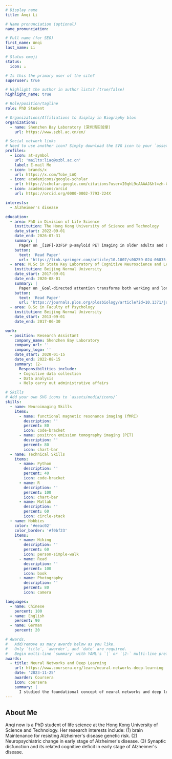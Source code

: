 ```yaml
---
# Display name
title: Anqi Li

# Name pronunciation (optional)
name_pronunciation: 

# Full name (for SEO)
first_name: Anqi
last_name: Li

# Status emoji
status:
  icon: ☕️

# Is this the primary user of the site?
superuser: true

# Highlight the author in author lists? (true/false)
highlight_name: true

# Role/position/tagline
role: PhD Student

# Organizations/Affiliations to display in Biography blox
organizations:
  - name: Shenzhen Bay Laboratory (深圳湾实验室)
    url: https://www.szbl.ac.cn/en/

# Social network links
# Need to use another icon? Simply download the SVG icon to your `assets/media/icons/` folder.
profiles:
  - icon: at-symbol
    url: 'mailto:liaq@szbl.ac.cn'
    label: E-mail Me
  - icon: brands/x
    url: https://x.com/Tobe_LAQ
  - icon: academicons/google-scholar
    url: https://scholar.google.com/citations?user=I0qhL9cAAAAJ&hl=zh-CN
  - icon: academicons/orcid
    url: https://orcid.org/0000-0002-7793-224X

interests:
  - Alzheimer's disease

education:
  - area: PhD in Division of Life Science
    institution: The Hong Kong University of Science and Technology
    date_start: 2022-09-01
    date_end: 2026-07-31
    summary: |
      Paper on _[18F]-D3FSP β-amyloid PET imaging in older adults and alzheimer’s disease_. Supervised by [Prof Tengfei Guo](http://guotf-lab.szbl.ac.cn/). Presented papers at SNMMI 2024 Annual Meeting.
    button:
      text: 'Read Paper'
      url: 'https://link.springer.com/article/10.1007/s00259-024-06835-2'
  - area: M.Sc in State Key Laboratory of Cognitive Neuroscience and Learning
    institution: Beijing Normal University
    date_start: 2017-09-01
    date_end: 2020-08-01
    summary: |
      Paper on _Goal-directed attention transforms both working and long-term memoryrepresentations in the human parietal cortex_. Supervised by [Prof Gui Xue](https://cbls.bnu.edu.cn/).
    button:
      text: 'Read Paper'
      url: 'https://journals.plos.org/plosbiology/article?id=10.1371/journal.pbio.3002721'
  - area: B.Sc in Faculty of Psychology
    institution: Beijing Normal University
    date_start: 2013-09-01
    date_end: 2017-06-30

work:
  - position: Research Assistant
    company_name: Shenzhen Bay Laboratory
    company_url: ''
    company_logo: ''
    date_start: 2020-01-15
    date_end: 2022-08-15
    summary: |2-
      Responsibilities include:
      - Cognitive data collection
      - Data analysis
      - Help carry out administrative affairs

# Skills
# Add your own SVG icons to `assets/media/icons/`
skills:
  - name: Neuroimaging Skills
    items:
      - name: functional magnetic resonance imaging (fMRI)
        description: ''
        percent: 80
        icon: code-bracket
      - name: positron emission tomography imaging (PET)
        description: ''
        percent: 80
        icon: chart-bar
  - name: Technical Skills
    items:
      - name: Python
        description: ''
        percent: 40
        icon: code-bracket
      - name: R
        description: ''
        percent: 100
        icon: chart-bar
      - name: Matlab
        description: ''
        percent: 60
        icon: circle-stack
  - name: Hobbies
    color: '#eeac02'
    color_border: '#f0bf23'
    items:
      - name: Hiking
        description: ''
        percent: 60
        icon: person-simple-walk
      - name: Read
        description: ''
        percent: 100
        icon: book
      - name: Photography
        description: ''
        percent: 80
        icon: camera

languages:
  - name: Chinese
    percent: 100 
  - name: English
    percent: 90
  - name: German
    percent: 20

# Awards.
#   Add/remove as many awards below as you like.
#   Only `title`, `awarder`, and `date` are required.
#   Begin multi-line `summary` with YAML's `|` or `|2-` multi-line prefix and indent 2 spaces below.
awards:
  - title: Neural Networks and Deep Learning
    url: https://www.coursera.org/learn/neural-networks-deep-learning
    date: '2023-11-25'
    awarder: Coursera
    icon: coursera
    summary: |
      I studied the foundational concept of neural networks and deep learning. By the end, I was familiar with the significant technological trends driving the rise of deep learning; build, train, and apply fully connected deep neural networks; implement efficient (vectorized) neural networks; identify key parameters in a neural network’s architecture; and apply deep learning to your own applications.
---
```


## About Me

Anqi now is a PhD student of life science at the Hong Kong University of Science and Technology. Her research interests include: (1) brain Maintenance for resisting Alzheimer's disease genetic risk. (2) Neuropsychiatric change in early stage of Alzheimer's disease. (3) Synaptic disfunction and its related cognitive deficit in early stage of Alzheimer's disease.
